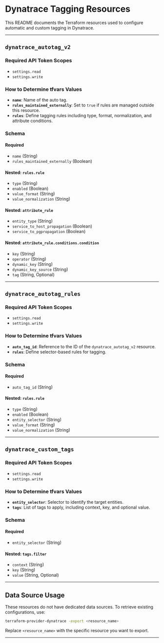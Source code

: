 

# Dynatrace Tagging Resources

This README documents the Terraform resources used to configure automatic and custom tagging in Dynatrace.

---

## `dynatrace_autotag_v2`

### Required API Token Scopes
- `settings.read`
- `settings.write`

### How to Determine tfvars Values
- **`name`**: Name of the auto tag.
- **`rules_maintained_externally`**: Set to `true` if rules are managed outside this resource.
- **`rules`**: Define tagging rules including type, format, normalization, and attribute conditions.

### Schema

#### Required
- `name` (String)
- `rules_maintained_externally` (Boolean)

#### Nested: `rules.rule`
- `type` (String)
- `enabled` (Boolean)
- `value_format` (String)
- `value_normalization` (String)

#### Nested: `attribute_rule`
- `entity_type` (String)
- `service_to_host_propagation` (Boolean)
- `service_to_pgpropagation` (Boolean)

#### Nested: `attribute_rule.conditions.condition`
- `key` (String)
- `operator` (String)
- `dynamic_key` (String)
- `dynamic_key_source` (String)
- `tag` (String, Optional)

---

## `dynatrace_autotag_rules`

### Required API Token Scopes
- `settings.read`
- `settings.write`

### How to Determine tfvars Values
- **`auto_tag_id`**: Reference to the ID of the `dynatrace_autotag_v2` resource.
- **`rules`**: Define selector-based rules for tagging.

### Schema

#### Required
- `auto_tag_id` (String)

#### Nested: `rules.rule`
- `type` (String)
- `enabled` (Boolean)
- `entity_selector` (String)
- `value_format` (String)
- `value_normalization` (String)

---

## `dynatrace_custom_tags`

### Required API Token Scopes
- `settings.read`
- `settings.write`

### How to Determine tfvars Values
- **`entity_selector`**: Selector to identify the target entities.
- **`tags`**: List of tags to apply, including context, key, and optional value.

### Schema

#### Required
- `entity_selector` (String)

#### Nested: `tags.filter`
- `context` (String)
- `key` (String)
- `value` (String, Optional)

---

## Data Source Usage

These resources do not have dedicated data sources. To retrieve existing configurations, use:

```bash
terraform-provider-dynatrace -export <resource_name>
```

Replace `<resource_name>` with the specific resource you want to export.

---
